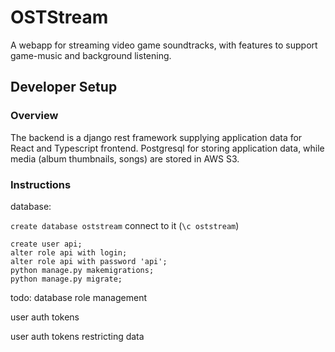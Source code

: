 # OSTStream
A webapp for streaming video game soundtracks, with features to support game-music and background listening.


## Developer Setup

### Overview

The backend is a django rest framework supplying application data for React and Typescript frontend.
Postgresql for storing application data, while media (album thumbnails, songs) are stored in AWS S3.


### Instructions

database:

`create database oststream`
connect to it (`\c oststream`)
```
create user api;
alter role api with login;
alter role api with password 'api';
python manage.py makemigrations;
python manage.py migrate;
```


todo:
database role management

user auth tokens

user auth tokens restricting data

